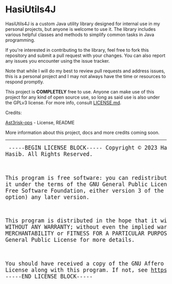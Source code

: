 # HasiUtils4J
HasiUtils4J is a custom Java utility library designed for internal use in my personal projects, but anyone is welcome to use it. The library includes various helpful classes and methods to simplify common tasks in Java programming.

If you're interested in contributing to the library, feel free to fork this repository and submit a pull request with your changes. You can also report any issues you encounter using the issue tracker.

Note that while I will do my best to review pull requests and address issues, this is a personal project and I may not always have the time or resources to respond promptly.

This project is **COMPLETELY** free to use. Anyone can make use of this project for any kind of open source use, so long as said use is also under the GPLv3 license. For more info, consult [LICENSE.md](https://github.com/Hasibix/HasiUtils4J/blob/master/LICENSE.md).

Credits:

[Ast3risk-ops](https://github.com/Ast3risk-ops) - License, README

More information about this project, docs and more credits coming soon.

---------------------------------------------------

<big><pre>
-----BEGIN LICENSE BLOCK-----
Copyright © 2023 Hasibix Hasib. All Rights Reserved.

This program is free software: you can redistribute
it and/or modify it under the terms of the GNU General
Public License as published by the Free Software Foundation,
either version 3 of the License, or (at your option) any later version.

This program is distributed in the hope that it will be useful,
but WITHOUT ANY WARRANTY; without even the implied warranty of MERCHANTABILITY
or FITNESS FOR A PARTICULAR PURPOSE. See the GNU Affero General Public License for more details.

You should have received a copy of the GNU Affero General Public License
along with this program. If not, see https://www.gnu.org/licenses.
-----END LICENSE BLOCK-----
</pre></big>
